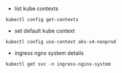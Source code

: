

```
```

- list kube contexts
```
kubectl config get-contexts
```

- set default kube context
```
kubectl config use-context aks-v4-nonprod
```

- ingress ngnx system details
```
kubectl get svc -n ingress-nginx-system
```
